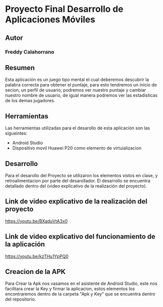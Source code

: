 # Proyecto Final Desarrollo de Aplicaciones Móviles

## Autor

### Freddy Calahorrano 

## Resumen

Esta aplicación es un juego tipo mental el cual deberemos descubrir la palabra correcta para obtener el puntaje, para esto tendremos un inicio de secion, un perfil de usuario, podremos ver nuestro puntaje y cambiar nuestro nombre de usuario, de igual manera podremos ver las estadisticas de los demas jugadores.


##  Herramientas

Las herramientas utilizadas para el desarollo de esta aplicación son las sigueintes:

* Android Studio
* Dispositivo movil Huawei P20 como elemento de virtuializacion

## Desarrollo

Para el desarollo del Proyecto se utilizaron los elementos vistos en clase, y retroalimentacion por parte del desarollador.
El desarrollo se encuentra detallado dentro del (video explicativo de la realización del proyecto).

## Link de video explicativo de la realización del proyecto

https://youtu.be/BXaduVtA3x0

## Link de video explicativo del funcionamiento de la aplicación

https://youtu.be/kzTHu1YpPQ0

## Creacion de la APK

Para Crear la Apk nos vasamos en el asistente de Android Studio, este nos facilitara crear la Key y firmar la aplicacion, estos elementos los encontraremos dentro de la carpeta "Apk y Key" que se encuentra dentro del repositorio.


